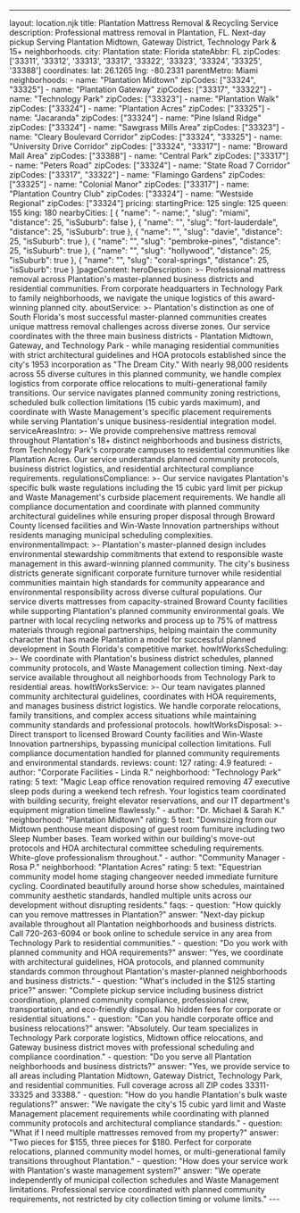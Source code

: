 ---
layout: location.njk
title: Plantation Mattress Removal & Recycling Service
description: Professional mattress removal in Plantation, FL. Next-day pickup Serving Plantation Midtown, Gateway District, Technology Park & 15+ neighborhoods.
city: Plantation state: Florida stateAbbr: FL zipCodes: ['33311', '33312', '33313', '33317', '33322', '33323', '33324', '33325', '33388'] coordinates: lat: 26.1265 lng: -80.2331 parentMetro: Miami neighborhoods: - name: "Plantation Midtown" zipCodes: ["33324", "33325"] - name: "Plantation Gateway" zipCodes: ["33317", "33322"] - name: "Technology Park" zipCodes: ["33323"] - name: "Plantation Walk" zipCodes: ["33324"] - name: "Plantation Acres" zipCodes: ["33325"] - name: "Jacaranda" zipCodes: ["33324"] - name: "Pine Island Ridge" zipCodes: ["33324"] - name: "Sawgrass Mills Area" zipCodes: ["33323"] - name: "Cleary Boulevard Corridor" zipCodes: ["33324", "33325"] - name: "University Drive Corridor" zipCodes: ["33324", "33317"] - name: "Broward Mall Area" zipCodes: ["33388"] - name: "Central Park" zipCodes: ["33317"] - name: "Peters Road" zipCodes: ["33324"] - name: "State Road 7 Corridor" zipCodes: ["33317", "33322"] - name: "Flamingo Gardens" zipCodes: ["33325"] - name: "Colonial Manor" zipCodes: ["33317"] - name: "Plantation Country Club" zipCodes: ["33324"] - name: "Westside Regional" zipCodes: ["33324"] pricing: startingPrice: 125 single: 125 queen: 155 king: 180 nearbyCities: [ { "name": "- name:", "slug": "miami", "distance": 25, "isSuburb": false }, { "name": "", "slug": "fort-lauderdale", "distance": 25, "isSuburb": true }, { "name": "", "slug": "davie", "distance": 25, "isSuburb": true }, { "name": "", "slug": "pembroke-pines", "distance": 25, "isSuburb": true }, { "name": "", "slug": "hollywood", "distance": 25, "isSuburb": true }, { "name": "", "slug": "coral-springs", "distance": 25, "isSuburb": true } ]pageContent: heroDescription: >- Professional mattress removal across Plantation's master-planned business districts and residential communities. From corporate headquarters in Technology Park to family neighborhoods, we navigate the unique logistics of this award-winning planned city. aboutService: >- Plantation's distinction as one of South Florida's most successful master-planned communities creates unique mattress removal challenges across diverse zones. Our service coordinates with the three main business districts - Plantation Midtown, Gateway, and Technology Park - while managing residential communities with strict architectural guidelines and HOA protocols established since the city's 1953 incorporation as "The Dream City." With nearly 98,000 residents across 55 diverse cultures in this planned community, we handle complex logistics from corporate office relocations to multi-generational family transitions. Our service navigates planned community zoning restrictions, scheduled bulk collection limitations (15 cubic yards maximum), and coordinate with Waste Management's specific placement requirements while serving Plantation's unique business-residential integration model. serviceAreasIntro: >- We provide comprehensive mattress removal throughout Plantation's 18+ distinct neighborhoods and business districts, from Technology Park's corporate campuses to residential communities like Plantation Acres. Our service understands planned community protocols, business district logistics, and residential architectural compliance requirements. regulationsCompliance: >- Our service navigates Plantation's specific bulk waste regulations including the 15 cubic yard limit per pickup and Waste Management's curbside placement requirements. We handle all compliance documentation and coordinate with planned community architectural guidelines while ensuring proper disposal through Broward County licensed facilities and Win-Waste Innovation partnerships without residents managing municipal scheduling complexities. environmentalImpact: >- Plantation's master-planned design includes environmental stewardship commitments that extend to responsible waste management in this award-winning planned community. The city's business districts generate significant corporate furniture turnover while residential communities maintain high standards for community appearance and environmental responsibility across diverse cultural populations. Our service diverts mattresses from capacity-strained Broward County facilities while supporting Plantation's planned community environmental goals. We partner with local recycling networks and process up to 75% of mattress materials through regional partnerships, helping maintain the community character that has made Plantation a model for successful planned development in South Florida's competitive market. howItWorksScheduling: >- We coordinate with Plantation's business district schedules, planned community protocols, and Waste Management collection timing. Next-day service available throughout all neighborhoods from Technology Park to residential areas. howItWorksService: >- Our team navigates planned community architectural guidelines, coordinates with HOA requirements, and manages business district logistics. We handle corporate relocations, family transitions, and complex access situations while maintaining community standards and professional protocols. howItWorksDisposal: >- Direct transport to licensed Broward County facilities and Win-Waste Innovation partnerships, bypassing municipal collection limitations. Full compliance documentation handled for planned community requirements and environmental standards. reviews: count: 127 rating: 4.9 featured: - author: "Corporate Facilities - Linda R." neighborhood: "Technology Park" rating: 5 text: "Magic Leap office renovation required removing 47 executive sleep pods during a weekend tech refresh. Your logistics team coordinated with building security, freight elevator reservations, and our IT department's equipment migration timeline flawlessly." - author: "Dr. Michael & Sarah K." neighborhood: "Plantation Midtown" rating: 5 text: "Downsizing from our Midtown penthouse meant disposing of guest room furniture including two Sleep Number bases. Team worked within our building's move-out protocols and HOA architectural committee scheduling requirements. White-glove professionalism throughout." - author: "Community Manager - Rosa P." neighborhood: "Plantation Acres" rating: 5 text: "Equestrian community model home staging changeover needed immediate furniture cycling. Coordinated beautifully around horse show schedules, maintained community aesthetic standards, handled multiple units across our development without disrupting residents." faqs: - question: "How quickly can you remove mattresses in Plantation?" answer: "Next-day pickup available throughout all Plantation neighborhoods and business districts. Call 720-263-6094 or book online to schedule service in any area from Technology Park to residential communities." - question: "Do you work with planned community and HOA requirements?" answer: "Yes, we coordinate with architectural guidelines, HOA protocols, and planned community standards common throughout Plantation's master-planned neighborhoods and business districts." - question: "What's included in the $125 starting price?" answer: "Complete pickup service including business district coordination, planned community compliance, professional crew, transportation, and eco-friendly disposal. No hidden fees for corporate or residential situations." - question: "Can you handle corporate office and business relocations?" answer: "Absolutely. Our team specializes in Technology Park corporate logistics, Midtown office relocations, and Gateway business district moves with professional scheduling and compliance coordination." - question: "Do you serve all Plantation neighborhoods and business districts?" answer: "Yes, we provide service to all areas including Plantation Midtown, Gateway District, Technology Park, and residential communities. Full coverage across all ZIP codes 33311-33325 and 33388." - question: "How do you handle Plantation's bulk waste regulations?" answer: "We navigate the city's 15 cubic yard limit and Waste Management placement requirements while coordinating with planned community protocols and architectural compliance standards." - question: "What if I need multiple mattresses removed from my property?" answer: "Two pieces for $155, three pieces for $180. Perfect for corporate relocations, planned community model homes, or multi-generational family transitions throughout Plantation." - question: "How does your service work with Plantation's waste management system?" answer: "We operate independently of municipal collection schedules and Waste Management limitations. Professional service coordinated with planned community requirements, not restricted by city collection timing or volume limits." ---